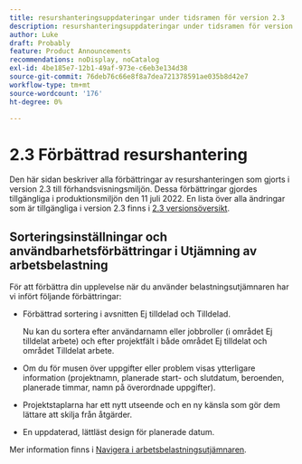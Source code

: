 ```yaml
---
title: resurshanteringsuppdateringar under tidsramen för version 2.3
description: resurshanteringsuppdateringar under tidsramen för version 2.3
author: Luke
draft: Probably
feature: Product Announcements
recommendations: noDisplay, noCatalog
exl-id: 4be185e7-12b1-49af-973e-c6eb3e134d38
source-git-commit: 76deb76c66e8f8a7dea721378591ae035b8d42e7
workflow-type: tm+mt
source-wordcount: '176'
ht-degree: 0%

---
```


# 2.3 Förbättrad resurshantering

Den här sidan beskriver alla förbättringar av resurshanteringen som gjorts i version 2.3 till förhandsvisningsmiljön. Dessa förbättringar gjordes tillgängliga i produktionsmiljön den 11 juli 2022. En lista över alla ändringar som är tillgängliga i version 2.3 finns i [2.3 versionsöversikt](../../../product-announcements/product-releases/22.3-release-activity/22-3-release-overview.md).

## Sorteringsinställningar och användbarhetsförbättringar i Utjämning av arbetsbelastning

För att förbättra din upplevelse när du använder belastningsutjämnaren har vi infört följande förbättringar:

* Förbättrad sortering i avsnitten Ej tilldelad och Tilldelad.

  Nu kan du sortera efter användarnamn eller jobbroller (i området Ej tilldelat arbete) och efter projektfält i både området Ej tilldelat och området Tilldelat arbete.

* Om du för musen över uppgifter eller problem visas ytterligare information (projektnamn, planerade start- och slutdatum, beroenden, planerade timmar, namn på överordnade uppgifter).

* Projektstaplarna har ett nytt utseende och en ny känsla som gör dem lättare att skilja från åtgärder.

* En uppdaterad, lättläst design för planerade datum.


Mer information finns i [Navigera i arbetsbelastningsutjämnaren](/help/quicksilver/resource-mgmt/workload-balancer/navigate-the-workload-balancer.md).


